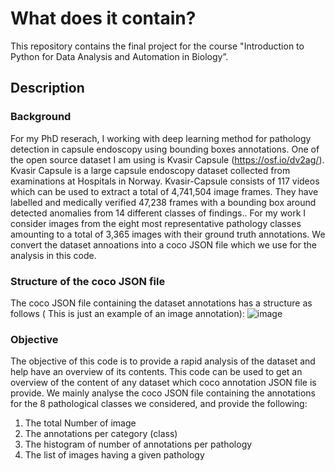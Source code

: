# What does it contain?
This repository contains the final project for the course
"Introduction to Python for Data Analysis and Automation in Biology”.

## Description
### Background
For my PhD reserach, I working with deep learning method for pathology detection in capsule endoscopy using bounding boxes annotations.
One of the open source dataset I am using is Kvasir Capsule (https://osf.io/dv2ag/). Kvasir Capsule is a large capsule endoscopy dataset collected from examinations at Hospitals in Norway. Kvasir-Capsule consists of 117 videos which can be used to extract a total of 4,741,504 image frames. They have labelled and medically verified 47,238 frames with a bounding box around detected anomalies from 14 different classes of findings..
For my work I consider images from the eight most representative pathology classes amounting to a total of 3,365 images with their ground truth annotations.
We convert the dataset annoations into a coco JSON file which we use for the analysis in this code.

### Structure of the coco JSON file
The coco JSON file containing the dataset annotations has a structure as follows ( This is just an example of an image annotation):
![image](https://github.com/user-attachments/assets/299e9f4f-35c0-42a0-baa0-1a58fabc4e3d)


### Objective
The objective of this code is to provide a rapid analysis of the dataset and help have an overview of its contents.
This code can be used to get an overview of the content of any dataset which coco annotation JSON file is provide.
We mainly analyse the coco JSON file containing the annotations for the 8 pathological classes we considered, and provide the following:
1) The total Number of image
2) The annotations per category (class)
3) The histogram of number of annotations per pathology
4) The list of images having a given pathology
   

